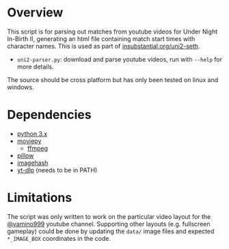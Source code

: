 # Overview
This script is for parsing out matches from youtube videos for Under Night In-Birth II, generating an html file containing match start times with character names. This is used as part of [insubstantial.org/uni2-seth](https://insubstantial.org/uni2-seth/).

* ``uni2-parser.py``: download and parse youtube videos, run with ``--help`` for more details.

The source should be cross platform but has only been tested on linux and windows.

# Dependencies
* [python 3.x](https://www.python.org/)
* [moviepy](https://zulko.github.io/moviepy/)
  * [ffmpeg](https://www.ffmpeg.org/)
* [pillow](https://pillow.readthedocs.io/)
* [imagehash](https://github.com/JohannesBuchner/imagehash)
* [yt-dlp](https://github.com/yt-dlp/yt-dlp) (needs to be in PATH)

# Limitations
The script was only written to work on the particular video layout for the [@yamino999](https://www.youtube.com/@yamino999/streams) youtube channel. Supporting other layouts (e.g. fullscreen gameplay) could be done by updating the `data/` image files and expected `*_IMAGE_BOX` coordinates in the code.
